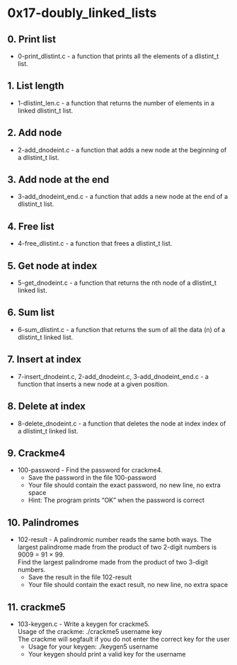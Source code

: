 # 0x17-doubly_linked_lists  

## 0. Print list  
- 0-print_dlistint.c - a function that prints all the elements of a dlistint_t list.  

## 1. List length  
- 1-dlistint_len.c - a function that returns the number of elements in a linked dlistint_t list.  

## 2. Add node  
- 2-add_dnodeint.c - a function that adds a new node at the beginning of a dlistint_t list.  

## 3. Add node at the end  
- 3-add_dnodeint_end.c - a function that adds a new node at the end of a dlistint_t list.  

## 4. Free list  
- 4-free_dlistint.c - a function that frees a dlistint_t list.  

## 5. Get node at index  
- 5-get_dnodeint.c - a function that returns the nth node of a dlistint_t linked list.  

## 6. Sum list  
- 6-sum_dlistint.c -  a function that returns the sum of all the data (n) of a dlistint_t linked list.  

## 7. Insert at index  
- 7-insert_dnodeint.c, 2-add_dnodeint.c, 3-add_dnodeint_end.c -  a function that inserts a new node at a given position.  

## 8. Delete at index  
- 8-delete_dnodeint.c - a function that deletes the node at index index of a dlistint_t linked list.  

## 9. Crackme4  
- 100-password - Find the password for crackme4.  
	+ Save the password in the file 100-password  
	+ Your file should contain the exact password, no new line, no extra space  
	+ Hint: The program prints “OK” when the password is correct  

## 10. Palindromes  
- 102-result - A palindromic number reads the same both ways. The largest palindrome made from the product of two 2-digit numbers is 9009 = 91 × 99.  
Find the largest palindrome made from the product of two 3-digit numbers.  
	+ Save the result in the file 102-result  
	+ Your file should contain the exact result, no new line, no extra space  

## 11. crackme5  
- 103-keygen.c - Write a keygen for crackme5.  
Usage of the crackme: ./crackme5 username key  
The crackme will segfault if you do not enter the correct key for the user  
	+ Usage for your keygen: ./keygen5 username  
	+ Your keygen should print a valid key for the username  
